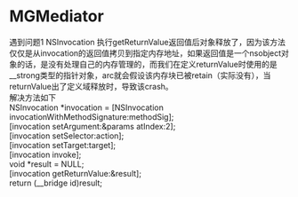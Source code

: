 # MGMediator
遇到问题1
NSInvocation 执行getReturnValue返回值后对象释放了，因为该方法仅仅是从invocation的返回值拷贝到指定内存地址，如果返回值是一个nsobject对象的话，是没有处理自己的内存管理的，而我们在定义returnValue时使用的是__strong类型的指针对象，arc就会假设该内存块已被retain（实际没有），当returnValue出了定义域释放时，导致该crash。  
解决方法如下  
 NSInvocation *invocation = [NSInvocation invocationWithMethodSignature:methodSig];  
          [invocation setArgument:&params atIndex:2];  
          [invocation setSelector:action];  
          [invocation setTarget:target];  
          [invocation invoke];  
          void *result = NULL;  
          [invocation getReturnValue:&result];  
      return (__bridge id)result;  
